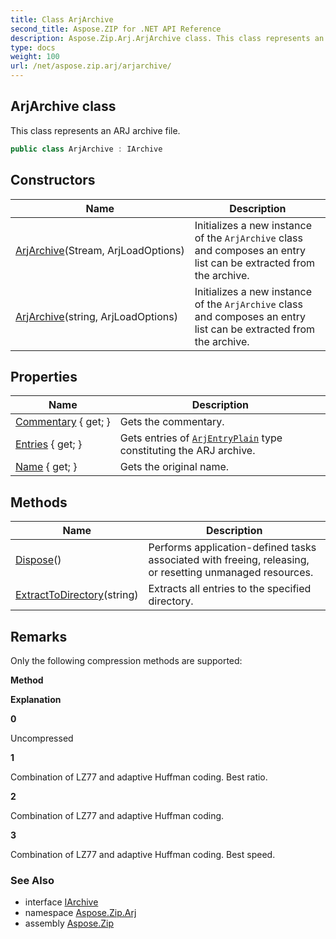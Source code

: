 ```yaml
---
title: Class ArjArchive
second_title: Aspose.ZIP for .NET API Reference
description: Aspose.Zip.Arj.ArjArchive class. This class represents an ARJ archive file
type: docs
weight: 100
url: /net/aspose.zip.arj/arjarchive/
---
```

## ArjArchive class

This class represents an ARJ archive file.

```csharp
public class ArjArchive : IArchive
```

## Constructors

| Name | Description |
| --- | --- |
| [ArjArchive](arjarchive/#constructor)(Stream, ArjLoadOptions) | Initializes a new instance of the `ArjArchive` class and composes an entry list can be extracted from the archive. |
| [ArjArchive](arjarchive/#constructor_1)(string, ArjLoadOptions) | Initializes a new instance of the `ArjArchive` class and composes an entry list can be extracted from the archive. |

## Properties

| Name | Description |
| --- | --- |
| [Commentary](../../aspose.zip.arj/arjarchive/commentary/) { get; } | Gets the commentary. |
| [Entries](../../aspose.zip.arj/arjarchive/entries/) { get; } | Gets entries of [`ArjEntryPlain`](../arjentryplain/) type constituting the ARJ archive. |
| [Name](../../aspose.zip.arj/arjarchive/name/) { get; } | Gets the original name. |

## Methods

| Name | Description |
| --- | --- |
| [Dispose](../../aspose.zip.arj/arjarchive/dispose/)() | Performs application-defined tasks associated with freeing, releasing, or resetting unmanaged resources. |
| [ExtractToDirectory](../../aspose.zip.arj/arjarchive/extracttodirectory/)(string) | Extracts all entries to the specified directory. |

## Remarks

Only the following compression methods are supported:

**Method**

**Explanation**

**0**

Uncompressed

**1**

Combination of LZ77 and adaptive Huffman coding. Best ratio.

**2**

Combination of LZ77 and adaptive Huffman coding.

**3**

Combination of LZ77 and adaptive Huffman coding. Best speed.

### See Also

* interface [IArchive](../../aspose.zip/iarchive/)
* namespace [Aspose.Zip.Arj](../../aspose.zip.arj/)
* assembly [Aspose.Zip](../../)


